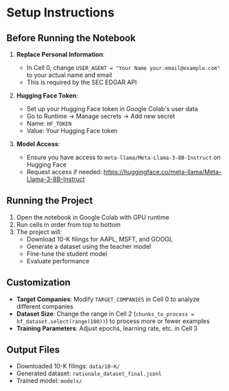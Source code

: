 # Setup Instructions

## Before Running the Notebook

1. **Replace Personal Information**: 
   - In Cell 0, change `USER_AGENT = "Your Name your.email@example.com"` to your actual name and email
   - This is required by the SEC EDGAR API

2. **Hugging Face Token**:
   - Set up your Hugging Face token in Google Colab's user data
   - Go to Runtime → Manage secrets → Add new secret
   - Name: `HF_TOKEN`
   - Value: Your Hugging Face token

3. **Model Access**:
   - Ensure you have access to `meta-llama/Meta-Llama-3-8B-Instruct` on Hugging Face
   - Request access if needed: https://huggingface.co/meta-llama/Meta-Llama-3-8B-Instruct

## Running the Project

1. Open the notebook in Google Colab with GPU runtime
2. Run cells in order from top to bottom
3. The project will:
   - Download 10-K filings for AAPL, MSFT, and GOOGL
   - Generate a dataset using the teacher model
   - Fine-tune the student model
   - Evaluate performance

## Customization

- **Target Companies**: Modify `TARGET_COMPANIES` in Cell 0 to analyze different companies
- **Dataset Size**: Change the range in Cell 2 (`chunks_to_process = hf_dataset.select(range(100))`) to process more or fewer examples
- **Training Parameters**: Adjust epochs, learning rate, etc. in Cell 3

## Output Files

- Downloaded 10-K filings: `data/10-K/`
- Generated dataset: `rationale_dataset_final.jsonl`
- Trained model: `models/` 